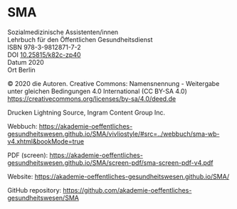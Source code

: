 # SMA

<p>Sozialmedizinische Assistenten/innen<br/>
Lehrbuch für den Öffentlichen Gesundheitsdienst<br/>
ISBN 978-3-9812871-7-2<br/>
DOI <a href="https://doi.org/10.25815/k82c-zp40" title="https://doi.org/10.25815/k82c-zp40">10.25815/k82c-zp40</a><br/>
Datum 2020<br/>
Ort Berlin</p>

<p>© 2020 die Autoren. Creative Commons: Namensnennung - Weitergabe unter gleichen Bedingungen 4.0 International (CC BY-SA 4.0) <a href="https://creativecommons.org/licenses/by-sa/4.0/deed.de">https://creativecommons.org/licenses/by-sa/4.0/deed.de</a></p>

<p>Drucken Lightning Source, Ingram Content Group Inc.</p>

Webbuch: https://akademie-oeffentliches-gesundheitswesen.github.io/SMA/vivliostyle/#src=../webbuch/sma-wb-v4.xhtml&bookMode=true

PDF (screen): https://akademie-oeffentliches-gesundheitswesen.github.io/SMA/screen-pdf/sma-screen-pdf-v4.pdf

Website: https://akademie-oeffentliches-gesundheitswesen.github.io/SMA/

GitHub repository: https://github.com/akademie-oeffentliches-gesundheitswesen/SMA
